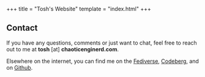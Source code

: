 +++
title = "Tosh's Website"
template = "index.html"
+++

## Contact
If you have any questions, comments or just want to chat, feel free to reach out to me at **tosh** [at] **chaoticenginerd.com**.

Elsewhere on the internet, you can find me on the [Fediverse](https://fosstodon.org/@chaoticenginerd), [Codeberg](https://codeberg.org/chaoticenginerd), and on [Github](https://github.com/chaoticenginerd).
